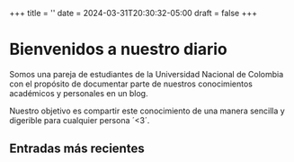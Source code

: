 +++
title = ''
date = 2024-03-31T20:30:32-05:00
draft = false
+++

# Bienvenidos a nuestro diario

Somos una pareja de estudiantes de la Universidad Nacional de Colombia
con el propósito de documentar parte de nuestros conocimientos
académicos y personales en un blog.

Nuestro objetivo es compartir este conocimiento de una manera sencilla
y digerible para cualquier persona ´<3´.

## Entradas más recientes